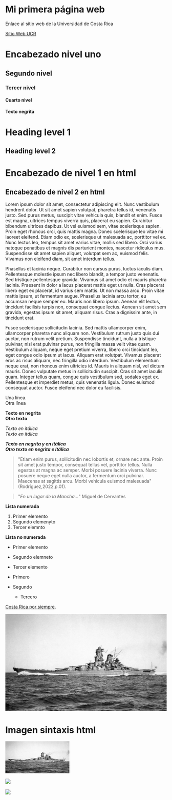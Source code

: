 # Mi primera página web 

Enlace al sitio web de la Universidad de Costa Rica

[Sitio Web UCR](https://www.ucr.ac.cr/)

# Encabezado nivel uno

## Segundo nivel 

### Tercer nivel

#### Cuarto nivel


**Texto negrita**

Heading level 1
===============

Heading level 2
---------------

<h1>Encabezado de nivel 1 en html </h1>
<h2>Encabezado de nivel 2 en html </h2>

Lorem ipsum dolor sit amet, consectetur adipiscing elit. Nunc vestibulum hendrerit dolor. Ut sit amet sapien volutpat, pharetra tellus id, venenatis justo. Sed purus metus, suscipit vitae vehicula quis, blandit et enim. Fusce est magna, ultrices tempus viverra quis, placerat eu sapien. Curabitur bibendum ultrices dapibus. Ut vel euismod sem, vitae scelerisque sapien. Proin eget rhoncus orci, quis mattis magna. Donec scelerisque leo vitae mi laoreet eleifend. Etiam odio ex, scelerisque ut malesuada ac, porttitor vel ex. Nunc lectus leo, tempus sit amet varius vitae, mollis sed libero. Orci varius natoque penatibus et magnis dis parturient montes, nascetur ridiculus mus. Suspendisse sit amet sapien aliquet, volutpat sem ac, euismod felis. Vivamus non eleifend diam, sit amet interdum tellus.

Phasellus et lacinia neque. Curabitur non cursus purus, luctus iaculis diam. Pellentesque molestie ipsum nec libero blandit, a tempor justo venenatis. Sed tristique pellentesque gravida. Vivamus sit amet odio et mauris pharetra lacinia. Praesent in dolor a lacus placerat mattis eget ut nulla. Cras placerat libero eget ex placerat, id varius sem mattis. Ut non massa arcu. Proin vitae mattis ipsum, ut fermentum augue. Phasellus lacinia arcu tortor, eu accumsan neque semper eu. Mauris non libero ipsum. Aenean elit lectus, tincidunt facilisis turpis non, consequat congue lectus. Aenean sit amet sem gravida, egestas ipsum sit amet, aliquam risus. Cras a dignissim ante, in tincidunt erat.

Fusce scelerisque sollicitudin lacinia. Sed mattis ullamcorper enim, ullamcorper pharetra nunc aliquam non. Vestibulum rutrum justo quis dui auctor, non rutrum velit pretium. Suspendisse tincidunt, nulla a tristique pulvinar, nisl erat pulvinar purus, non fringilla massa velit vitae quam. Vestibulum aliquam, neque eget pretium viverra, libero orci tincidunt leo, eget congue odio ipsum ut lacus. Aliquam erat volutpat. Vivamus placerat eros ac risus aliquam, nec fringilla odio interdum. Vestibulum elementum neque erat, non rhoncus enim ultricies id. Mauris in aliquam nisl, vel dictum mauris. Donec vulputate metus in sollicitudin suscipit. Cras sit amet iaculis quam. Integer tellus quam, congue quis vestibulum sed, sodales eget ex. Pellentesque et imperdiet metus, quis venenatis ligula. Donec euismod consequat auctor. Fusce eleifend nec dolor eu facilisis.

Una línea.  
Otra línea 

**Texto en negrita**  
__Otro texto__

*Texto en itálica*  
_Texto en itálica_

***Texto en negrita y en itálica***  
**_Otro texto en negrita e itálica_**


> "Etiam enim purus, sollicitudin nec lobortis et, ornare nec ante. Proin sit amet justo tempor, consequat tellus vel, porttitor tellus. Nulla egestas at magna ac semper. Morbi posuere lacinia viverra. Nunc posuere neque eget nulla auctor, a fermentum orci pulvinar. Maecenas at sagittis arcu. Morbi vehicula euismod malesuada"(Rodríguez,2022,p.01).

> "*En un lugar de la Mancha...*" Miguel de Cervantes 

**Lista numerada**

1. Primer elemento 
2. Segundo elemenyto 
3. Tercer elemnto 


**Lista no numerada**
- Primer elemento 
- Segundo elemneto 
- Tercer elemento

- Primero
- Segundo
     - Tercero    
    
    
   
 [Costa Rica por siempre](https://costaricaporsiempre.org/).
 

![](Yamato.jpg)

# Imagen sintaxis html
<img src="Yamato.jpg" width="200" height="100">
 

![](https://upload.wikimedia.org/wikipedia/commons/thumb/a/ad/Vincent_van_Gogh_-_The_Church_in_Auvers-sur-Oise%2C_View_from_the_Chevet_-_Google_Art_Project.jpg/800px-Vincent_van_Gogh_-_The_Church_in_Auvers-sur-Oise%2C_View_from_the_Chevet_-_Google_Art_Project.jpg)

<img src="https://upload.wikimedia.org/wikipedia/commons/thumb/a/ad/Vincent_van_Gogh_-_The_Church_in_Auvers-sur-Oise%2C_View_from_the_Chevet_-_Google_Art_Project.jpg/800px-Vincent_van_Gogh_-_The_Church_in_Auvers-sur-Oise%2C_View_from_the_Chevet_-_Google_Art_Project.jpg" width="200">

